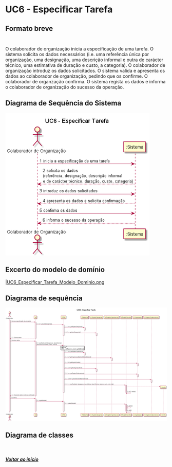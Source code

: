 # UC6 - Especificar Tarefa <br/>

## Formato breve <br/><br/>
O colaborador de organização inicia a especificação de uma tarefa. O sistema solicita os dados necessários (i.e. uma referência única por organização, uma designação, uma descrição informal e outra de carácter técnico, uma estimativa de duração e custo, a categoria). O colaborador de organização introduz os dados solicitados. O sistema valida e apresenta os dados ao colaborador de organização, pedindo que os confirme. O colaborador de organzação confirma. O sistema regista os dados e informa o colaborador de organização do sucesso da operação.

## Diagrama de Sequência do Sistema <br/>
![UC6_Especificar_Tarefa_SSD.png](UC6_Especificar_Tarefa_SSD.png)

## Excerto do modelo de domínio <br/>
|[UC6_Especificar_Tarefa_Modelo_Dominio.png](UC6_Especificar_Tarefa_Modelo_Dominio.png)

## Diagrama de sequência <br/>
![UC06_Especificar_Tarefa_Diagrama_Sequencia.png](UC06_Especificar_Tarefa_Diagrama_Sequencia.png)

## Diagrama de classes <br/>
![]()

##### [Voltar ao início](https://github.com/blestonbandeiraUPSKILL/upskill_java1_labprg_grupo2/blob/main/README.md)